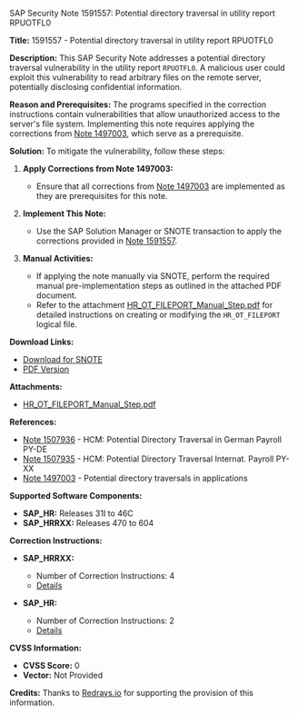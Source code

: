 SAP Security Note 1591557: Potential directory traversal in utility report RPUOTFL0

**Title:** 1591557 - Potential directory traversal in utility report RPUOTFL0

**Description:**
This SAP Security Note addresses a potential directory traversal vulnerability in the utility report `RPUOTFL0`. A malicious user could exploit this vulnerability to read arbitrary files on the remote server, potentially disclosing confidential information.

**Reason and Prerequisites:**
The programs specified in the correction instructions contain vulnerabilities that allow unauthorized access to the server's file system. Implementing this note requires applying the corrections from [Note 1497003](https://me.sap.com/notes/1497003), which serve as a prerequisite.

**Solution:**
To mitigate the vulnerability, follow these steps:

1. **Apply Corrections from Note 1497003:**
   - Ensure that all corrections from [Note 1497003](https://me.sap.com/notes/1497003) are implemented as they are prerequisites for this note.

2. **Implement This Note:**
   - Use the SAP Solution Manager or SNOTE transaction to apply the corrections provided in [Note 1591557](https://me.sap.com/notes/1591557).

3. **Manual Activities:**
   - If applying the note manually via SNOTE, perform the required manual pre-implementation steps as outlined in the attached PDF document.
   - Refer to the attachment [HR_OT_FILEPORT_Manual_Step.pdf](https://me.sap.com/sap/support/sapnotes/public/services/attachment.htm?iv_key=012003146900000262592011&iv_version=0002&iv_guid=189C57A7C6C85540B4DC1FE133FAB8F9) for detailed instructions on creating or modifying the `HR_OT_FILEPORT` logical file.

**Download Links:**
- [Download for SNOTE](https://notesdownloads.sap.com/note/0040000009449012017)
- [PDF Version](https://me.sap.com/sap/support/sfm/notes/print/0001591557?language=en-US&token=6D0D7BF150A6B4EB1B87FF25F7AE331B)

**Attachments:**
- [HR_OT_FILEPORT_Manual_Step.pdf](https://me.sap.com/sap/support/sapnotes/public/services/attachment.htm?iv_key=012003146900000262592011&iv_version=0002&iv_guid=189C57A7C6C85540B4DC1FE133FAB8F9)

**References:**
- [Note 1507936](https://me.sap.com/notes/1507936) - HCM: Potential Directory Traversal in German Payroll PY-DE
- [Note 1507935](https://me.sap.com/notes/1507935) - HCM: Potential Directory Traversal Internat. Payroll PY-XX
- [Note 1497003](https://me.sap.com/notes/1497003) - Potential directory traversals in applications

**Supported Software Components:**
- **SAP_HR:** Releases 31I to 46C
- **SAP_HRRXX:** Releases 470 to 604

**Correction Instructions:**
- **SAP_HRRXX:**
  - Number of Correction Instructions: 4
  - [Details](https://me.sap.com/corrins/0001591557/5364)
  
- **SAP_HR:**
  - Number of Correction Instructions: 2
  - [Details](https://me.sap.com/corrins/0001591557/2)

**CVSS Information:**
- **CVSS Score:** 0
- **Vector:** Not Provided

**Credits:**
Thanks to [Redrays.io](https://redrays.io) for supporting the provision of this information.